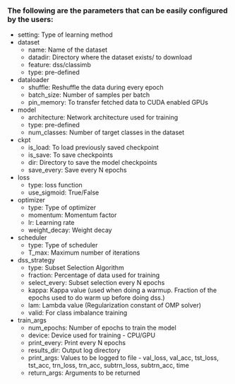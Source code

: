 ### The following are the parameters that can be easily configured by the users:

  - setting: Type of learning method
  - dataset
    - name: Name of the dataset
    - datadir: Directory where the dataset exists/ to download
    - feature: dss/classimb
    - type: pre-defined
  - dataloader
    - shuffle: Reshuffle the data during every epoch
    - batch_size: Number of samples per batch
    - pin_memory: To transfer fetched data to CUDA enabled GPUs
  - model
    - architecture: Network architecture used for training
    - type: pre-defined
    - num_classes: Number of target classes in the dataset
  - ckpt
    - is_load: To load previously saved checkpoint
    - is_save: To save checkpoints
    - dir: Directory to save the model checkpoints
    - save_every: Save every N epochs
  - loss
    - type: loss function
    - use_sigmoid: True/False
  - optimizer
    - type: Type of optimizer
    - momentum: Momentum factor
    - lr: Learning rate
    - weight_decay: Weight decay
  - scheduler
    - type: Type of scheduler
    - T_max: Maximum number of iterations
  - dss_strategy
    - type: Subset Selection Algorithm
    - fraction: Percentage of data used for training
    - select_every: Subset selection every N epochs
    - kappa: Kappa value (used when doing a warmup. Fraction of the epochs used to do warm up before doing dss.)
    - lam: Lambda value (Regularization constant of OMP solver)
    - valid: For class imbalance training
  - train_args
    - num_epochs: Number of epochs to train the model
    - device: Device used for training - CPU/GPU
    - print_every: Print every N epochs
    - results_dir: Output log directory
    - print_args: Values to be logged to file - val_loss, val_acc, tst_loss, tst_acc, trn_loss, trn_acc, subtrn_loss, subtrn_acc, time
    - return_args: Arguments to be returned
